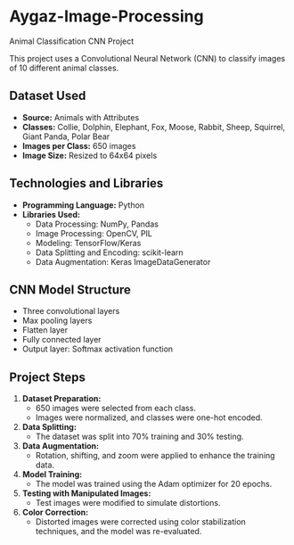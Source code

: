 # Aygaz-Image-Processing  
Animal Classification CNN Project  

This project uses a Convolutional Neural Network (CNN) to classify images of 10 different animal classes.  

## Dataset Used  
- **Source:** Animals with Attributes 
- **Classes:** Collie, Dolphin, Elephant, Fox, Moose, Rabbit, Sheep, Squirrel, Giant Panda, Polar Bear  
- **Images per Class:** 650 images  
- **Image Size:** Resized to 64x64 pixels  

## Technologies and Libraries  
- **Programming Language:** Python  
- **Libraries Used:**  
  - Data Processing: NumPy, Pandas  
  - Image Processing: OpenCV, PIL  
  - Modeling: TensorFlow/Keras  
  - Data Splitting and Encoding: scikit-learn  
  - Data Augmentation: Keras ImageDataGenerator  

## CNN Model Structure  
- Three convolutional layers
- Max pooling layers  
- Flatten layer  
- Fully connected layer 
- Output layer: Softmax activation function  

## Project Steps  
1. **Dataset Preparation:**  
   - 650 images were selected from each class.  
   - Images were normalized, and classes were one-hot encoded.  
2. **Data Splitting:**  
   - The dataset was split into 70% training and 30% testing.  
3. **Data Augmentation:**  
   - Rotation, shifting, and zoom were applied to enhance the training data.  
4. **Model Training:**  
   - The model was trained using the Adam optimizer for 20 epochs.  
5. **Testing with Manipulated Images:**  
   - Test images were modified to simulate distortions.  
6. **Color Correction:**  
   - Distorted images were corrected using color stabilization techniques, and the model was re-evaluated.  

   
